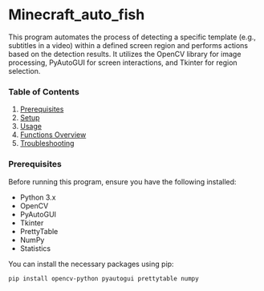 # Minecraft_auto_fish


This program automates the process of detecting a specific template (e.g., subtitles in a video) within a defined screen region and performs actions based on the detection results. It utilizes the OpenCV library for image processing, PyAutoGUI for screen interactions, and Tkinter for region selection.

### Table of Contents

1. [Prerequisites](#prerequisites)
2. [Setup](#setup)
3. [Usage](#usage)
4. [Functions Overview](#functions-overview)
5. [Troubleshooting](#troubleshooting)

### Prerequisites

Before running this program, ensure you have the following installed:
- Python 3.x
- OpenCV
- PyAutoGUI
- Tkinter
- PrettyTable
- NumPy
- Statistics

You can install the necessary packages using pip:

```bash
pip install opencv-python pyautogui prettytable numpy
